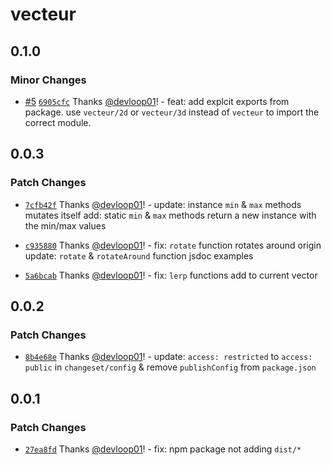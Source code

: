 # vecteur

## 0.1.0

### Minor Changes

- [#5](https://github.com/devloop01/vecteur/pull/5) [`6905cfc`](https://github.com/devloop01/vecteur/commit/6905cfc7543990f17207f0ad9b1984ab1bf9f2d6) Thanks [@devloop01](https://github.com/devloop01)! - feat: add explcit exports from package. use `vecteur/2d` or `vecteur/3d` instead of `vecteur` to import the correct module.

## 0.0.3

### Patch Changes

- [`7cfb42f`](https://github.com/devloop01/vecteur/commit/7cfb42f6766852c828e54ad0ec8cc7b69ea12be9) Thanks [@devloop01](https://github.com/devloop01)! - update: instance `min` & `max` methods mutates itself
  add: static `min` & `max` methods return a new instance with the min/max values

- [`c935880`](https://github.com/devloop01/vecteur/commit/c935880041db456aa4ae13aace3cf405e8f7f79b) Thanks [@devloop01](https://github.com/devloop01)! - fix: `rotate` function rotates around origin
  update: `rotate` & `rotateAround` function jsdoc examples

- [`5a6bcab`](https://github.com/devloop01/vecteur/commit/5a6bcabc3b1e68f1db62ddedf109373ef6a9796c) Thanks [@devloop01](https://github.com/devloop01)! - fix: `lerp` functions add to current vector

## 0.0.2

### Patch Changes

- [`8b4e68e`](https://github.com/devloop01/vecteur/commit/8b4e68eef248691f494c6d93f3cc88680ff8706a) Thanks [@devloop01](https://github.com/devloop01)! - update: `access: restricted` to `access: public` in `changeset/config` & remove `publishConfig` from `package.json`

## 0.0.1

### Patch Changes

- [`27ea8fd`](https://github.com/devloop01/vecteur/commit/27ea8fd6935e6022e2297aa10f38ed612ab9de96) Thanks [@devloop01](https://github.com/devloop01)! - fix: npm package not adding `dist/*`
